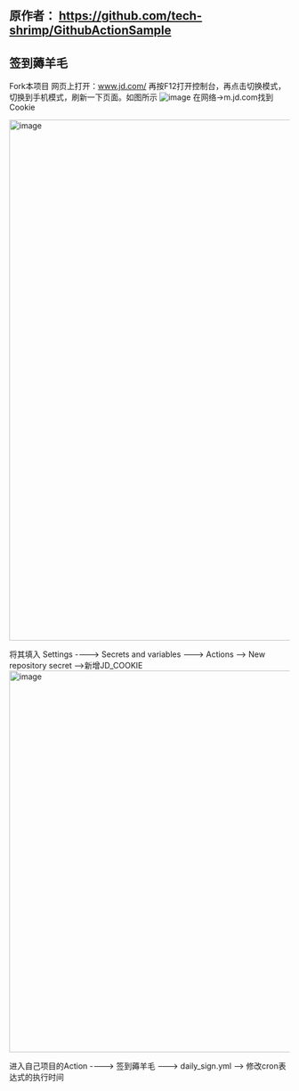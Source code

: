 ## 原作者： https://github.com/tech-shrimp/GithubActionSample

## 签到薅羊毛
Fork本项目
网页上打开：www.jd.com/ 再按F12打开控制台，再点击切换模式，切换到手机模式，刷新一下页面。如图所示
![image](https://github.com/tech-shrimp/GithubActionSample/assets/154193368/44d01795-8c1e-4a56-bb0e-a36f74062dcb)
在网络->m.jd.com找到Cookie

<img width="935" alt="image" src="https://github.com/tech-shrimp/GithubActionSample/assets/154193368/97139add-a410-4e73-82d3-055c8136ed57">

将其填入  Settings  ----> Secrets and variables ---> Actions --> New repository secret -->新增JD_COOKIE
<img width="685" alt="image" src="https://github.com/tech-shrimp/GithubActionSample/assets/154193368/e28ee156-642a-4c25-94ff-d42af072aa15">

进入自己项目的Action  ----> 签到薅羊毛 ---> daily_sign.yml --> 修改cron表达式的执行时间
